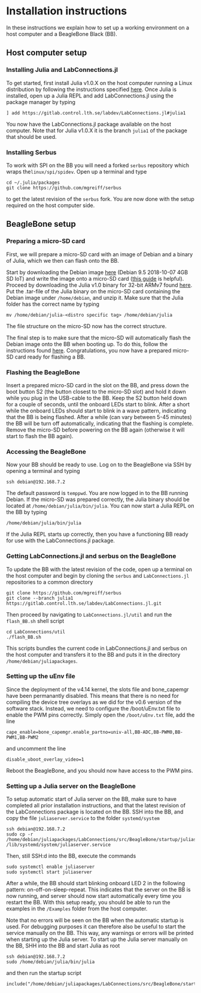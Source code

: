 # Installation instructions
In these instructions we explain how to set up a working environment on a host computer and a BeagleBone Black (BB).

## Host computer setup

### Installing Julia and LabConnections.jl

To get started, first install Julia v1.0.X on the host computer running a Linux distribution by following the instructions specified [here](https://github.com/JuliaLang/julia/blob/master/README.md). Once Julia is installed, open up a Julia REPL and add LabConnections.jl using the package manager by typing
```
] add https://gitlab.control.lth.se/labdev/LabConnections.jl#julia1
```
You now have the LabConnections.jl package available on the host computer. Note that for Julia v1.0.X it is the branch `julia1` of the package that should be used.

### Installing Serbus
To work with SPI on the BB you will need a forked `serbus` repository which wraps the`linux/spi/spidev`. Open up a terminal and type
```
cd ~/.julia/packages
git clone https://github.com/mgreiff/serbus
```
to get the latest revision of the `serbus` fork. You are now done with the setup required on the host computer side.

## BeagleBone setup

### Preparing a micro-SD card
First, we will prepare a micro-SD card with an image of Debian and a binary of Julia, which we then can flash onto the BB.

Start by downloading the Debian image [here](http://beagleboard.org/latest-images) (Debian 9.5 2018-10-07 4GB SD IoT) and write the image onto a micro-SD card ([this guide](http://derekmolloy.ie/write-a-new-image-to-the-beaglebone-black/) is helpful).
Proceed by downloading the Julia v1.0 binary for 32-bit ARMv7 found [here](https://julialang.org/downloads/). Put the .tar-file of the Julia binary on the micro-SD card containing the Debian image under `/home/debian`, and unzip it.
Make sure that the Julia folder has the correct name by typing
```
mv /home/debian/julia-<distro specific tag> /home/debian/julia
```
The file structure on the micro-SD now has the correct structure.

The final step is to make sure that the micro-SD will automatically flash the Debian image onto the BB when booting up. To do this, follow the instructions found [here](https://elinux.org/Beagleboard:BeagleBoneBlack_Debian#Flashing_eMMC). Congratulations, you now have a prepared micro-SD card ready for flashing a BB.

### Flashing the BeagleBone
Insert a prepared micro-SD card in the slot on the BB, and press down the boot button S2 (the button closest to the micro-SD slot) and hold it down while you plug in the USB-cable to the BB. Keep the S2 button held down for a couple of seconds, until the onboard LEDs start to blink. After a short while the onboard LEDs should start to blink in a wave pattern, indicating that the BB is being flashed. After a while (can vary between 5-45 minutes) the BB will be turn off automatically, indicating that the flashing is complete. Remove the micro-SD before powering on the BB again (otherwise it will start to flash the BB again).

### Accessing the BeagleBone
Now your BB should be ready to use. Log on to the BeagleBone via SSH by opening a terminal and typing
```
ssh debian@192.168.7.2
```
The default password is `temppwd`. You are now logged in to the BB running Debian. If the micro-SD was prepared correctly, the Julia binary should be located at `/home/debian/julia/bin/julia`.
You can now start a Julia REPL on the BB by typing
```
/home/debian/julia/bin/julia
```
If the Julia REPL starts up correctly, then you have a functioning BB ready for use with the LabConnections.jl package.

### Getting LabConnections.jl and serbus on the BeagleBone

To update the BB with the latest revision of the code, open up a terminal on the host computer and begin by cloning the `serbus` and `LabConnections.jl` repositories to a common directory
```
git clone https://github.com/mgreiff/serbus
git clone --branch julia1 https://gitlab.control.lth.se/labdev/LabConnections.jl.git
```
Then proceed by navigating to `LabConnections.jl/util` and run the `flash_BB.sh` shell script
```
cd LabConnections/util
./flash_BB.sh
```
This scripts bundles the current code in LabConnections.jl and serbus on the host computer and transfers it to the BB and puts it in the directory `/home/debian/juliapackages`.

<a id='Setting-up-automatic-communication-1'></a>

### Setting up the uEnv file
Since the deployment of the v4.14 kernel, the slots file and bone_capemgr have been permanantly disabled. This means that there is no need for compiling the device tree overlays as we did for the v0.6 version of the software stack. Instead, we need to configure the /boot/uEnv.txt file to enable the PWM pins correctly. Simply open the `/boot/uEnv.txt` file, add the line

```
cape_enable=bone_capemgr.enable_partno=univ-all,BB-ADC,BB-PWM0,BB-PWM1,BB-PWM2
```
and uncomment the line
```
disable_uboot_overlay_video=1
```
Reboot the BeagleBone, and you should now have access to the PWM pins.

### Setting up a Julia server on the BeagleBone
To setup automatic start of Julia server on the BB, make sure to have completed all prior installation instructions, and that the latest revision of the LabConnections package is located on the BB. SSH into the BB, and copy the file `juliaserver.service` to the folder `systemd/system`
```
ssh debian@192.168.7.2
sudo cp -r /home/debian/juliapackages/LabConnections/src/BeagleBone/startup/juliaserver.service /lib/systemd/system/juliaserver.service
```
Then, still SSH:d into the BB, execute the commands
```
sudo systemctl enable juliaserver
sudo systemctl start juliaserver
```
After a while, the BB should start blinking onboard LED 2 in the following pattern: on-off-on-sleep-repeat. This indicates that the server on the BB is now running, and server should now start automatically every time you restart the BB. With this setup ready, you should be able to run the examples in the `/Examples` folder from the host computer.

Note that no errors will be seen on the BB when the automatic startup is used. For debugging purposes it can therefore also be useful to start the service manually on the BB. This way, any warnings or errors will be printed when starting up the Julia server. To start up the Julia server manually on the BB, SHH into the BB and start Julia as root
```
ssh debian@192.168.7.2
sudo /home/debian/julia/bin/julia
```
and then run the startup script
```
include("/home/debian/juliapackages/LabConnections/src/BeagleBone/startup/startup.jl")
```
